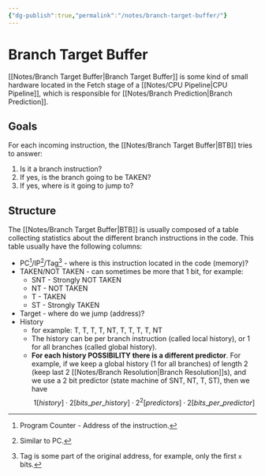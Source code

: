 ```yaml
---
{"dg-publish":true,"permalink":"/notes/branch-target-buffer/"}
---
```




# Branch Target Buffer
[[Notes/Branch Target Buffer\|Branch Target Buffer]] is some kind of small hardware located in the Fetch stage of a [[Notes/CPU Pipeline\|CPU Pipeline]], which is responsible for [[Notes/Branch Prediction\|Branch Prediction]].

## Goals
For each incoming instruction, the [[Notes/Branch Target Buffer\|BTB]] tries to answer:
1. Is it a branch instruction?
2. If yes, is the branch going to be TAKEN?
3. If yes, where is it going to jump to?

## Structure
The [[Notes/Branch Target Buffer\|BTB]] is usually composed of a table collecting statistics about the different branch instructions in the code. This table usually have the following columns:
- PC[^1]/IP[^2]/Tag[^3] - where is this instruction located in the code (memory)?
- TAKEN/NOT TAKEN - can sometimes be more that 1 bit, for example:
	- SNT - Strongly NOT TAKEN
	- NT - NOT TAKEN
	- T - TAKEN
	- ST - Strongly TAKEN
- Target - where do we jump (address)?
- History 
	- for example: T, T, T, T, NT, T, T, T, T, NT
	- The history can be per branch instruction (called local history), or 1 for all branches (called global history).
	- **For each history POSSIBILITY there is a different predictor**. For example, if we keep a global history (1 for all branches) of length 2 (keep last 2 [[Notes/Branch Resolution\|Branch Resolution]]s), and we use a 2 bit predictor (state machine of SNT, NT, T, ST), then we have $$1[history]\cdot 2[bits\_per\_history]\cdot 2^{2}[predictors]\cdot 2[bits\_per\_predictor]$$

[^1]: Program Counter - Address of the instruction.
[^2]: Similar to PC.
[^3]: Tag is some part of the original address, for example, only the first `x` bits.